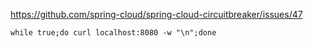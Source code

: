 https://github.com/spring-cloud/spring-cloud-circuitbreaker/issues/47

```
while true;do curl localhost:8080 -w "\n";done
```